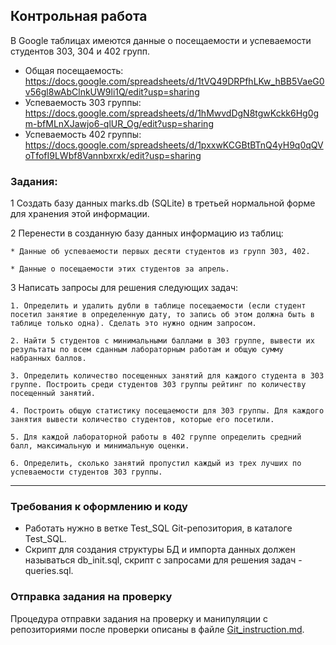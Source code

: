 ## Контрольная работа
В Google таблицах имеются данные о посещаемости и успеваемости студентов 303, 304 и 402 групп.
* Общая посещаемость: https://docs.google.com/spreadsheets/d/1tVQ49DRPfhLKw_hBB5VaeG0v56gl8wAbClnkUW9li1Q/edit?usp=sharing
* Успеваемость 303 группы: https://docs.google.com/spreadsheets/d/1hMwvdDgN8tgwKckk6Hg0gm-bfMLnXJawjo6-qlUR_Og/edit?usp=sharing
* Успеваемость 402 группы: https://docs.google.com/spreadsheets/d/1pxxwKCGBtBTnQ4yH9q0qQVoTfofI9LWbf8Vannbxrxk/edit?usp=sharing 

### Задания:
1 Cоздать базу данных marks.db (SQLite) в третьей нормальной форме для хранения этой информации.

2 Перенести в созданную базу данных информацию из таблиц:

    * Данные об успеваемости первых десяти студентов из групп 303, 402.

    * Данные о посещаемости этих студентов за апрель.

3 Написать запросы для решения следующих задач:

    1. Определить и удалить дубли в таблице посещаемости (если студент посетил занятие в определенную дату, то запись об этом должна быть в таблице только одна). Сделать это нужно одним запросом.

    2. Найти 5 студентов с минимальными баллами в 303 группе, вывести их результаты по всем сданным лабораторным работам и общую сумму набранных баллов.

    3. Определить количество посещенных занятий для каждого студента в 303 группе. Построить среди студентов 303 группы рейтинг по количеству посещенный занятий.

    4. Построить общую статистику посещаемости для 303 группы. Для каждого занятия вывести количество студентов, которые его посетили.

    5. Для каждой лабораторной работы в 402 группе определить средний балл, максимальную и минимальную оценки.

    6. Определить, сколько занятий пропустил каждый из трех лучшиx по успеваемости студентов 303 группы.

* * *
### Требования к оформлению и коду
* Работать нужно в ветке Test_SQL Git-репозитория, в каталоге Test_SQL.
* Скрипт для создания структуры БД и импорта данных должен называться db_init.sql, скрипт с запросами для решения задач - queries.sql.

### Отправка задания на проверку
Процедура отправки задания на проверку и манипуляции с репозиториями после проверки описаны в файле [Git_instruction.md](Git_instruction.md).

